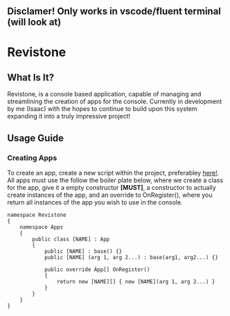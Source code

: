 ## Disclamer! Only works in vscode/fluent terminal (will look at)
# Revistone
## What Is It?
Revistone, is a console based application, capable of managing and streamlining the creation of apps for the console. Currently in development by me (Isaac) with the hopes to continue to build upon this system expanding it into a truly impressive project!
## Usage Guide
### Creating Apps
To create an app, create a new script within the project, preferabley [here!](Scripts/App/CreatedApps). All apps must use the follow the boiler plate below, where we create a class for the app, give it a empty constructor **[MUST]**, a constructor to actually create instances of the app, and an override to OnRegister(), where you return all instances of the app you wish to use in the console.

```
namespace Revistone
{
    namespace Apps
    {
        public class [NAME] : App
        {
            public [NAME] : base() {}
            public [NAME] (arg 1, arg 2...) : base(arg1, arg2...) {}

            public override App[] OnRegister()
            {
                return new [NAME][] { new [NAME](arg 1, arg 2...) }
            } 
        }
    }
}
```
